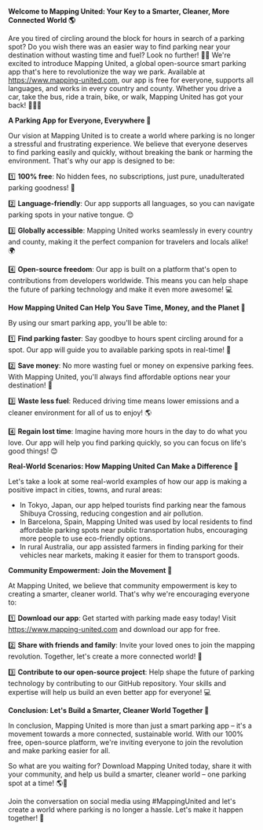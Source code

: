 **Welcome to Mapping United: Your Key to a Smarter, Cleaner, More Connected World 🌎**

Are you tired of circling around the block for hours in search of a parking spot? Do you wish there was an easier way to find parking near your destination without wasting time and fuel? Look no further! 🚗💨 We're excited to introduce Mapping United, a global open-source smart parking app that's here to revolutionize the way we park. Available at https://www.mapping-united.com, our app is free for everyone, supports all languages, and works in every country and county. Whether you drive a car, take the bus, ride a train, bike, or walk, Mapping United has got your back! 🚴‍♀️🚌

**A Parking App for Everyone, Everywhere 🌟**

Our vision at Mapping United is to create a world where parking is no longer a stressful and frustrating experience. We believe that everyone deserves to find parking easily and quickly, without breaking the bank or harming the environment. That's why our app is designed to be:

1️⃣ **100% free**: No hidden fees, no subscriptions, just pure, unadulterated parking goodness! 🎁

2️⃣ **Language-friendly**: Our app supports all languages, so you can navigate parking spots in your native tongue. 😊

3️⃣ **Globally accessible**: Mapping United works seamlessly in every country and county, making it the perfect companion for travelers and locals alike! 🌍

4️⃣ **Open-source freedom**: Our app is built on a platform that's open to contributions from developers worldwide. This means you can help shape the future of parking technology and make it even more awesome! 💻

**How Mapping United Can Help You Save Time, Money, and the Planet 🌟**

By using our smart parking app, you'll be able to:

1️⃣ **Find parking faster**: Say goodbye to hours spent circling around for a spot. Our app will guide you to available parking spots in real-time! 📍

2️⃣ **Save money**: No more wasting fuel or money on expensive parking fees. With Mapping United, you'll always find affordable options near your destination! 💸

3️⃣ **Waste less fuel**: Reduced driving time means lower emissions and a cleaner environment for all of us to enjoy! 🌎

4️⃣ **Regain lost time**: Imagine having more hours in the day to do what you love. Our app will help you find parking quickly, so you can focus on life's good things! 😊

**Real-World Scenarios: How Mapping United Can Make a Difference 🌟**

Let's take a look at some real-world examples of how our app is making a positive impact in cities, towns, and rural areas:

* In Tokyo, Japan, our app helped tourists find parking near the famous Shibuya Crossing, reducing congestion and air pollution.
* In Barcelona, Spain, Mapping United was used by local residents to find affordable parking spots near public transportation hubs, encouraging more people to use eco-friendly options.
* In rural Australia, our app assisted farmers in finding parking for their vehicles near markets, making it easier for them to transport goods.

**Community Empowerment: Join the Movement 🌟**

At Mapping United, we believe that community empowerment is key to creating a smarter, cleaner world. That's why we're encouraging everyone to:

1️⃣ **Download our app**: Get started with parking made easy today! Visit https://www.mapping-united.com and download our app for free.

2️⃣ **Share with friends and family**: Invite your loved ones to join the mapping revolution. Together, let's create a more connected world! 🤝

3️⃣ **Contribute to our open-source project**: Help shape the future of parking technology by contributing to our GitHub repository. Your skills and expertise will help us build an even better app for everyone! 💻

**Conclusion: Let's Build a Smarter, Cleaner World Together 🌟**

In conclusion, Mapping United is more than just a smart parking app – it's a movement towards a more connected, sustainable world. With our 100% free, open-source platform, we're inviting everyone to join the revolution and make parking easier for all.

So what are you waiting for? Download Mapping United today, share it with your community, and help us build a smarter, cleaner world – one parking spot at a time! 🌎💪

Join the conversation on social media using #MappingUnited and let's create a world where parking is no longer a hassle. Let's make it happen together! 💬